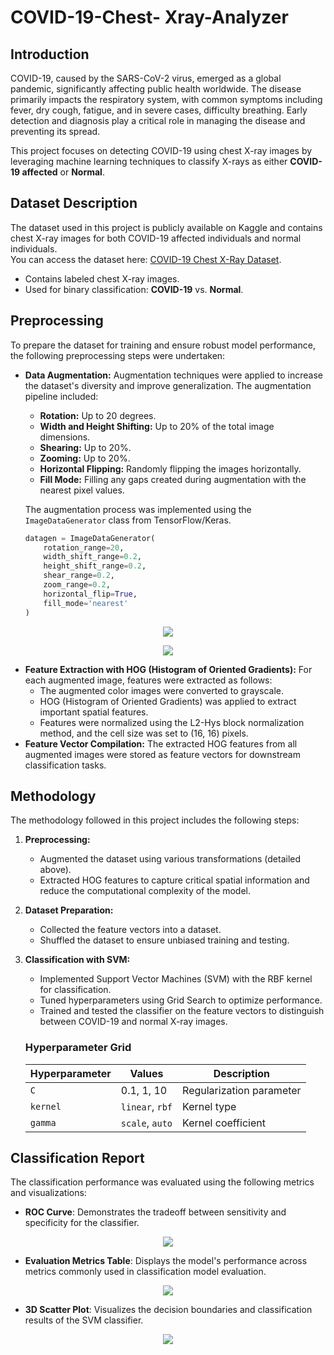 # COVID-19-Chest- Xray-Analyzer
## Introduction  
COVID-19, caused by the SARS-CoV-2 virus, emerged as a global pandemic, significantly affecting public health worldwide. The disease primarily impacts the respiratory system, with common symptoms including fever, dry cough, fatigue, and in severe cases, difficulty breathing. Early detection and diagnosis play a critical role in managing the disease and preventing its spread.  

This project focuses on detecting COVID-19 using chest X-ray images by leveraging machine learning techniques to classify X-rays as either **COVID-19 affected** or **Normal**.  

## Dataset Description  
The dataset used in this project is publicly available on Kaggle and contains chest X-ray images for both COVID-19 affected individuals and normal individuals.  
You can access the dataset here: [COVID-19 Chest X-Ray Dataset](https://www.kaggle.com/datasets/alifrahman/covid19-chest-xray-image-dataset/code).  

- Contains labeled chest X-ray images.
- Used for binary classification: **COVID-19** vs. **Normal**.  

## Preprocessing  
To prepare the dataset for training and ensure robust model performance, the following preprocessing steps were undertaken:  

- **Data Augmentation:** Augmentation techniques were applied to increase the dataset's diversity and improve generalization. The augmentation pipeline included:  
   - **Rotation:** Up to 20 degrees.  
   - **Width and Height Shifting:** Up to 20% of the total image dimensions.  
   - **Shearing:** Up to 20%.  
   - **Zooming:** Up to 20%.  
   - **Horizontal Flipping:** Randomly flipping the images horizontally.  
   - **Fill Mode:** Filling any gaps created during augmentation with the nearest pixel values.  

    The augmentation process was implemented using the `ImageDataGenerator` class from TensorFlow/Keras.
   ```python
   datagen = ImageDataGenerator(
       rotation_range=20,
       width_shift_range=0.2,
       height_shift_range=0.2,
       shear_range=0.2,
       zoom_range=0.2,
       horizontal_flip=True,
       fill_mode='nearest'
   )
<p align="center">
  <img src="https://github.com/mahita2104/COVID-Xray-Analyzer/blob/main/Images/Covid_image_augmentation.png" />
</p> 
<p align="center">
  <img src="https://github.com/mahita2104/COVID-Xray-Analyzer/blob/main/Images/Normal_image_augmentation.png" />
</p> 
   
 - **Feature Extraction with HOG (Histogram of Oriented Gradients):**
  For each augmented image, features were extracted as follows:
      - The augmented color images were converted to grayscale.
      - HOG (Histogram of Oriented Gradients) was applied to extract important spatial features.
      - Features were normalized using the L2-Hys block normalization method, and the cell size was set to (16, 16) pixels.
 - **Feature Vector Compilation:**
    The extracted HOG features from all augmented images were stored as feature vectors for downstream classification tasks.

## Methodology
The methodology followed in this project includes the following steps:

1. **Preprocessing:**
   - Augmented the dataset using various transformations (detailed above).
   - Extracted HOG features to capture critical spatial information and reduce the computational complexity of the model.
2. **Dataset Preparation:**
   - Collected the feature vectors into a dataset.
   - Shuffled the dataset to ensure unbiased training and testing.
3. **Classification with SVM:**
   - Implemented Support Vector Machines (SVM) with the RBF kernel for classification.
   - Tuned hyperparameters using Grid Search to optimize performance.
   - Trained and tested the classifier on the feature vectors to distinguish between COVID-19 and normal X-ray images.
   ### Hyperparameter Grid  

      | Hyperparameter | Values                      | Description                       |
      |----------------|-----------------------------|-----------------------------------|
      | `C`            | 0.1, 1, 10                  | Regularization parameter          |
      | `kernel`       | `linear`, `rbf`             | Kernel type                       |
      | `gamma`        | `scale`, `auto`             | Kernel coefficient                |

## Classification Report
The classification performance was evaluated using the following metrics and visualizations:
 - **ROC Curve**: Demonstrates the tradeoff between sensitivity and specificity for the classifier.
<p align="center">
  <img src="https://github.com/mahita2104/COVID-Xray-Analyzer/blob/main/Images/Roc_curve.png" />
</p> 

 - **Evaluation Metrics Table**: Displays the model's performance across metrics commonly used in classification model evaluation.
 <p align="center">
  <img src="https://github.com/mahita2104/COVID-Xray-Analyzer/blob/main/Images/Evaluation_metrics.png" />
</p> 

 - **3D Scatter Plot**: Visualizes the decision boundaries and classification results of the SVM classifier.
 <p align="center">
  <img src="https://github.com/mahita2104/COVID-Xray-Analyzer/blob/main/Images/3d_plot.png" />
</p> 


